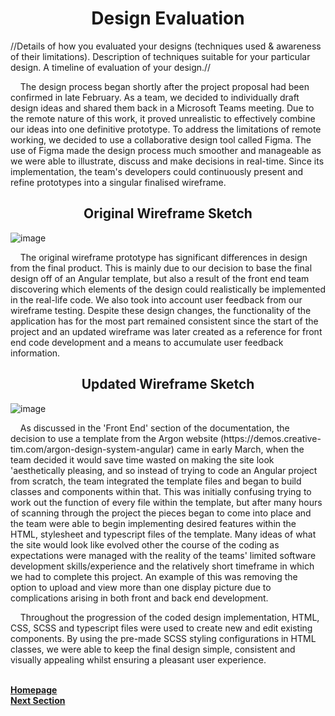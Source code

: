 <h1 align="center">Design Evaluation</h1>

//Details of how you evaluated your designs (techniques used & awareness of their limitations). Description of  techniques suitable for your particular design. A timeline of evaluation of your design.//

<p>&nbsp;&nbsp;&nbsp;&nbsp;The design process began shortly after the project proposal had been confirmed in late February. As a team, we decided to individually draft design ideas and shared them back in a Microsoft Teams meeting. Due to the remote nature of this work, it proved unrealistic to effectively combine our ideas into one definitive prototype. To address the limitations of remote working, we decided to use a collaborative design tool called Figma. The use of Figma made the design process much smoother and manageable as we were able to illustrate, discuss and make decisions in real-time. Since its implementation, the team's developers could continuously present and refine prototypes into a singular finalised wireframe.</p>

<h2 align="center">Original Wireframe Sketch</h2>
  
  ![image](https://user-images.githubusercontent.com/74371711/117008417-9bb74e00-ace2-11eb-91e3-0fdea60f757d.png)
  
<p>&nbsp;&nbsp;&nbsp;&nbsp;The original wireframe prototype has significant differences in design from the final product. This is mainly due to our decision to base the final design off of an Angular template, but also a result of the front end team discovering which elements of the design could realistically be implemented in the real-life code. We also took into account user feedback from our wireframe testing. Despite these design changes, the functionality of the application has for the most part remained consistent since the start of the project and an updated wireframe was later created as a reference for front end code development and a means to accumulate user feedback information.</p>

<h2 align="center">Updated Wireframe Sketch</h2>

![image](https://user-images.githubusercontent.com/74371711/117008729-ee910580-ace2-11eb-8355-0b66f0026af6.png)

<p>&nbsp;&nbsp;&nbsp;&nbsp;As discussed in the 'Front End' section of the documentation, the decision to use a template from the Argon website (https://demos.creative-tim.com/argon-design-system-angular) came in early March, when the team decided it would save time wasted on making the site look 'aesthetically pleasing, and so instead of trying to code an Angular project from scratch, the team integrated the template files and began to build classes and components within that. This was initially confusing trying to work out the function of every file within the template, but after many hours of scanning through the project the pieces began to come into place and the team were able to begin implementing desired features within the HTML, stylesheet and typescript files of the template. Many ideas of what the site would look like evolved other the course of the coding as expectations were managed with the reality of the teams' limited software development skills/experience and the relatively short timeframe in which we had to complete this project. An example of this was removing the option to upload and view more than one display picture due to complications arising in both front and back end development.</p>

<p>&nbsp;&nbsp;&nbsp;&nbsp;Throughout the progression of the coded design implementation, HTML, CSS, SCSS and typescript files were used to create new and edit existing components. By using the pre-made SCSS styling configurations in HTML classes, we were able to keep the final design simple, consistent and visually appealing whilst ensuring a pleasant user experience.</p>

<br>
<a href="https://github.com/JaiRanchod/Desk-10-Software-Engineering-Group-Project/tree/release">
<b>Homepage</b></a>
<br>
<a href="https://github.com/JaiRanchod/Desk-10-Software-Engineering-Group-Project/blob/main/Documentation%20Notes/Background%20Literature.md">
<b>Next Section</b></a>
